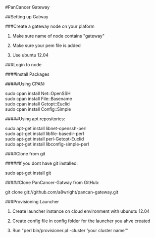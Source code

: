 
#PanCancer Gateway

##Setting up Gatway

###Create a gateway node on your plaform  

1. Make sure name of node contains "gateway"

2. Make sure your pem file is added

3. Use ubuntu 12.04


###Login to node

####Install Packages

#####Using CPAN:

   sudo cpan install Net::OpenSSH  
   sudo cpan install File::Basename  
   sudo cpan install Getopt::Euclid  
   sudo cpan install Config::Simple  

#####Using apt repositories:

   sudo apt-get install libnet-openssh-perl  
   sudo apt-get install libfile-basedir-perl  
   sudo apt-get install perl-Getopt-Euclid  
   sudo apt-get install libconfig-simple-perl  


####Clone from git

#####If you dont have git installed:

sudo apt-get install git

#####Clone PanCancer-Gatway from GitHub:

git clone git://github.com/a8wright/pancan-gateway.git



###Provisioning Launcher

1. Create launcher instance on cloud environment with ubunutu 12.04

2. Create config file in config folder for the launcher you ahve created

3. Run "perl bin/provisioner.pl -cluster 'your cluster name'"

